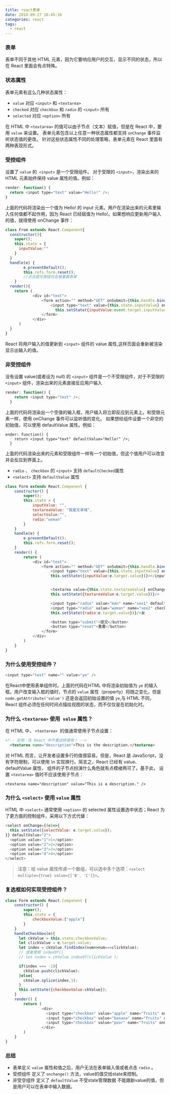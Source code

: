 ```yaml
---
title: react表单
date: 2018-09-27 16:45:16
categories: react
tags:
  - react
---
```


### 表单
表单不同于其他 HTML 元素，因为它要响应用户的交互，显示不同的状态，所以在 React 里面会有点特殊。

### 状态属性
表单元素有这么几种状态属性：

- `value` 对应 `<input>` 和 `<textarea>`
- `checked` 对应 `checkbox` 和 `radio` 的 `<input>` 所有
- `selected` 对应 `<option>` 所有

在 HTML 中 `<textarea>` 的值可以由子节点（文本）赋值，但是在 React 中，要用 `value` 来设置。
表单元素包含以上任意一种状态属性都支持 `onChange` 事件监听状态值的更改。
针对这些状态属性不同的处理策略，表单元素在 React 里面有两种表现形式。

### 受控组件
设置了 `value` 的` <input>` 是一个受限组件。 对于受限的 `<input>`，渲染出来的 HTML 元素始终保持 value 属性的值。例如：

```js
render: function() {
  return <input type="text" value="Hello!" />;
}
```

上面的代码将渲染出一个值为 Hello! 的 input 元素。用户在渲染出来的元素里输入任何值都不起作用，因为 React 已经赋值为 Hello!。如果想响应更新用户输入的值，就得使用 onChange 事件：

```js
class From extends React.Component{
  constructor(){
    super();
    this.state = {
      inputValue:""
    }
  }
  handle(e) {
        e.preventDefault();
        this.refs.form.reset();
        //点击提交按钮也会被重置表单
    }
  render(){
    return (
            <div id="text">
                <form action="" method="GET" onSubmit={this.handle.bind(this)} ref="form" id="ye">
                    <input type="text" value={this.state.inputValue} onChange={(event)=>
                      this.setState({inputValue:event.target.inputValue})}> </input>
                </form>
            </div>
      )
  }
}
```

React 将用户输入的值更新到 `<input>` 组件的 value 属性,这样页面会重新被渲染显示出输入的值。

### 非受控组件
没有设置 value(或者设为 null) 的 `<input>` 组件是一个不受限组件，对于不受限的 `<input>` 组件，渲染出来的元素直接反应用户输入

```js
render: function() {
    return <input type="text" />;
  }
```

上面的代码将渲染出一个空值的输入框，用户输入将立即反应到元素上。和受限元素一样，使用 onChange 事件可以监听值的变化。
如果想给组件设置一个非空的初始值，可以使用 defaultValue 属性。例如：

```
ender: function() {
    return <input type="text" defaultValue="Hello!" />;
  }
```
上面的代码渲染出来的元素和受限组件一样有一个初始值，但这个值用户可以改变并会反应到界面上。

- `radio` 、 `checkbox` 的 `<input>` 支持 `defaultChecked`属性
- `<select>` 支持 `defaultValue` 属性

```js
class Form extends React.Component {
    constructor() {
        super();
        this.state = {
            inputValue: "",
            textareaValue: "我是文本域",
            selectValue:"",
            radio:"woman"
        }
    }
    handle(e) {
        e.preventDefault();
        this.refs.form.reset();
    }
    render() {
        return (
            <div id="text">
                <form action="" method="GET" onSubmit={this.handle.bind(this)} ref="form">
                    <input type="text" value={this.state.inputValue} onChange={(e)=>
                    this.setState({inputValue:e.target.value})}></input>


                    <textarea value={this.state.textareaValue} onChange={(e)=>
                    this.setState({textareaValue:e.target.value})}/>

                    <input type="radio" value="man" name="sex1" defaultChecked/>男
                    <input type="radio" value="woman" name="sex2" checked={this.state.radio==="woman"} onChange={(e)=>
                    this.setState({radio:e.target.value})}/>女

                    <button type="submit">提交</button>
                    <button type="reset">重置</button>
                </form>
            </div>
        )
    }
}
```

### 为什么使用受控组件？

```js
<input type="text" name="" value="ye" />
```
在React中使用表单组件时。上面的代码在HTML 中将渲染初始值为 `ye` 的输入框。用户改变输入框的值时，节点的 `value` 属性（property）将随之变化，但是 `node.getAttribute('value')` 还是会返回初始设置的值 `ye`,与 HTML 不同，React 组件必须在任何时间点描绘视图的状态，而不仅仅是在初始化时。

### 为什么 `<textarea>` 使用` value` 属性？
在 HTML 中， `<textarea> `的值通常使用子节点设置：

```html
<!-- 反例：在 React 中不要这样使用！ -->
  <textarea name="description">This is the description.</textarea>
```

对 HTML 而言，让开发者设置多行的值很容易。但是，React 是 JavaScript，没有字符限制，可以使用 \n 实现换行。简言之，React 已经有 value、defaultValue 属性，</textarea> 组件的子节点扮演什么角色就有点模棱两可了。基于此， 设置 `<textarea>` 值时不应该使用子节点：

```
<textarea name="description" value="This is a description." />
```

### 为什么 `<select>` 使用 `value` 属性
HTML 中 `<select>` 通常使用 `<option>` 的 selected 属性设置选中状态；React 为了更方面的控制组件，采用以下方式代替：

```js
<select onChange={(e)=>{
  this.setState({selectValue: e.target.value});
}} defaultValue="2">
  <option value="1">1</option>
  <option value="2">2</option>
  <option value="3">3</option>
  <option value="4">4</option>
</select>
```

>注意：给 value 属性传递一个数组，可以选中多个选项：`<select multiple={true} value={['B', 'C']}>`。
>

### 复选框如何实现受控组件？

```js
class Form extends React.Component {
    constructor() {
        super();
        this.state = {
            checkboxValue:["apple"]
        }
    }
    handleCheckbox(e){
      let ckValue = this.state.checkboxValue;
      let clickValue = e.target.value;
      let index = ckValue.findIndex(num=>num===clickValue);
      // 或者使用 indexOf()
      // let index = ckValue.indexOf(clickValue );

      if(index === -1){
        ckValue.push(clickValue);
      }else{
        ckValue.splice(index,1);
      }
      this.setState({checkboxValue:ckValue});
    }
    render() {
        return (
                <div>
                  <input type="checkbox" value="apple" name="fruits" onChange={this.handleCheckbox.bind(this)} defaultChecked/>苹果
                  <input type="checkbox" value="banana" name="fruits" onChange={this.handleCheckbox.bind(this)}/>香蕉
                  <input type="checkbox" value="pear" name="fruits" onChange={this.handleCheckbox.bind(this)}/>梨子
                </div>
        )
    }
}
```

### 总结

- 表单定义 `value` 属性和值之后，用户无法在表单输入值或者点击 `radio` 。
- 受控组件 定义了 `onchange()` 方法，value的值交给state来控制。
- 非受空组件 定义了 `defaultValue` 不受state管理数据 不能跟新value的值，但是用户可以在表单中输入数据。

